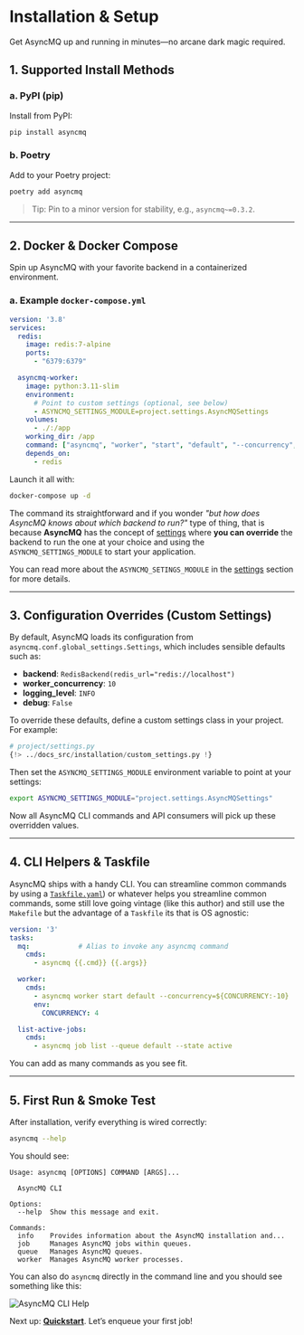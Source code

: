 # Installation & Setup

Get AsyncMQ up and running in minutes—no arcane dark magic required.

## 1. Supported Install Methods

### a. PyPI (pip)

Install from PyPI:

```bash
pip install asyncmq
```

### b. Poetry

Add to your Poetry project:

```bash
poetry add asyncmq
```

> Tip: Pin to a minor version for stability, e.g., `asyncmq~=0.3.2`.

---

## 2. Docker & Docker Compose

Spin up AsyncMQ with your favorite backend in a containerized environment.

### a. Example `docker-compose.yml`

```yaml
version: '3.8'
services:
  redis:
    image: redis:7-alpine
    ports:
      - "6379:6379"

  asyncmq-worker:
    image: python:3.11-slim
    environment:
      # Point to custom settings (optional, see below)
      - ASYNCMQ_SETTINGS_MODULE=project.settings.AsyncMQSettings
    volumes:
      - ./:/app
    working_dir: /app
    command: ["asyncmq", "worker", "start", "default", "--concurrency", "4"]
    depends_on:
      - redis
```

Launch it all with:

```bash
docker-compose up -d
```

The command its straightforward and if you wonder *"but how does AsyncMQ knows about which backend to run?"* type of thing,
that is because **AsyncMQ** has the concept of [settings](./settings.md) where **you can override** the backend to run
the one at your choice and using the `ASYNCMQ_SETTINGS_MODULE` to start your application.

You can read more about the `ASYNCMQ_SETINGS_MODULE` in the [settings](./settings.md) section for more details.

---

## 3. Configuration Overrides (Custom Settings)

By default, AsyncMQ loads its configuration from `asyncmq.conf.global_settings.Settings`, which includes sensible defaults such as:

* **backend**: `RedisBackend(redis_url="redis://localhost")`
* **worker\_concurrency**: `10`
* **logging\_level**: `INFO`
* **debug**: `False`

To override these defaults, define a custom settings class in your project. For example:

```python
# project/settings.py
{!> ../docs_src/installation/custom_settings.py !}
```

Then set the `ASYNCMQ_SETTINGS_MODULE` environment variable to point at your settings:

```bash
export ASYNCMQ_SETTINGS_MODULE="project.settings.AsyncMQSettings"
```

Now all AsyncMQ CLI commands and API consumers will pick up these overridden values.

---

## 4. CLI Helpers & Taskfile

AsyncMQ ships with a handy CLI. You can streamline common commands by using a [`Taskfile.yaml`](https://taskfile.dev/))
or whatever helps you streamline common commands, some still love going vintage (like this author) and still use the `Makefile`
but the advantage of a `Taskfile` its that is OS agnostic:

```yaml
version: '3'
tasks:
  mq:            # Alias to invoke any asyncmq command
    cmds:
      - asyncmq {{.cmd}} {{.args}}

  worker:
    cmds:
      - asyncmq worker start default --concurrency=${CONCURRENCY:-10}
      env:
        CONCURRENCY: 4

  list-active-jobs:
    cmds:
      - asyncmq job list --queue default --state active
```

You can add as many commands as you see fit.

---

## 5. First Run & Smoke Test

After installation, verify everything is wired correctly:

```bash
asyncmq --help
```

You should see:

```text
Usage: asyncmq [OPTIONS] COMMAND [ARGS]...

  AsyncMQ CLI

Options:
  --help  Show this message and exit.

Commands:
  info    Provides information about the AsyncMQ installation and...
  job     Manages AsyncMQ jobs within queues.
  queue   Manages AsyncMQ queues.
  worker  Manages AsyncMQ worker processes.
```

You can also do `asyncmq` directly in the command line and you should see something like this:

<img src="https://res.cloudinary.com/dymmond/image/upload/v1746168744/asyncmq/docs/cpnmhbed53jnlrriciof.png" alt="AsyncMQ CLI Help"/>

Next up: **[Quickstart](./learn/quickstart.md)**. Let’s enqueue your first job!
